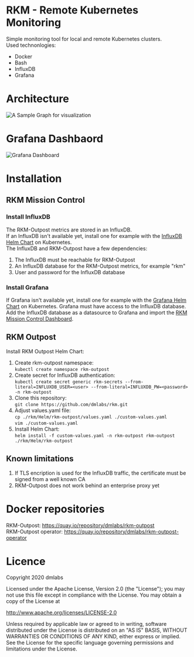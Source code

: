 # RKM - Remote Kubernetes Monitoring
Simple monitoring tool for local and remote Kubernetes clusters.  
Used technonlogies:
* Docker
* Bash
* InfluxDB
* Grafana

# Architecture
![A Sample Graph for visualization ](https://github.com/dmlabs/Sentry/blob/master/Docs/rkm.png)

# Grafana Dashbaord
![Grafana Dashboard ](https://github.com/dmlabs/Sentry/blob/master/Docs/sentry-grafana.png)

# Installation

## RKM Mission Control

### Install InfluxDB
The RKM-Outpost metrics are stored in an InfluxDB.  
If an InfluxDB isn't available yet, install one for example with the [InfluxDB Helm Chart](https://github.com/influxdata/helm-charts/tree/master/charts/influxdb) on Kubernetes.  
The InfluxDB and RKM-Outpost have a few dependencies:
1. The InfluxDB must be reachable for RKM-Outpost
3. An InfluxDB database for the RKM-Outpost metrics, for example "rkm"
4. User and password for the InfluxDB database

### Install Grafana
If Grafana isn't available yet, install one for example with the [Grafana Helm Chart](https://github.com/helm/charts/tree/master/stable/grafana) on Kubernetes. Grafana must have access to the InfluxDB database.  
Add the InfluxDB database as a datasource to Grafana and import the [RKM Mission Control Dashboard](https://github.com/dmlabs/Sentry/blob/master/Grafana/rkm-mission-control-dashboard.json).

## RKM Outpost
Install RKM Outpost Helm Chart:  
1. Create rkm-outpost namespace:  
`kubectl create namespace rkm-outpost`
2. Create secret for InfluxDB authentication:  
`kubectl create secret generic rkm-secrets --from-literal=INFLUXDB_USER=<user> --from-literal=INFLUXDB_PW=<password> -n rkm-outpost`
3. Clone this repository:  
`git clone https://github.com/dmlabs/rkm.git`
4. Adjust values.yaml file:  
`cp ./rkm/Helm/rkm-outpost/values.yaml ./custom-values.yaml`  
`vim ./custom-values.yaml`
5. Install Helm Chart:  
`helm install -f custom-values.yaml -n rkm-outpost rkm-outpost ./rkm/Helm/rkm-outpost`

## Known limitations
1. If TLS encription is used for the InfluxDB traffic, the certificate must be signed from a well known CA
2. RKM-Outpost does not work behind an enterprise proxy yet

# Docker repositories
RKM-Outpost: https://quay.io/repository/dmlabs/rkm-outpost  
RKM-Outpost operator: https://quay.io/repository/dmlabs/rkm-outpost-operator

# Licence
Copyright 2020 dmlabs

Licensed under the Apache License, Version 2.0 (the "License");
you may not use this file except in compliance with the License.
You may obtain a copy of the License at

http://www.apache.org/licenses/LICENSE-2.0

Unless required by applicable law or agreed to in writing, software
distributed under the License is distributed on an "AS IS" BASIS,
WITHOUT WARRANTIES OR CONDITIONS OF ANY KIND, either express or implied.
See the License for the specific language governing permissions and
limitations under the License.
